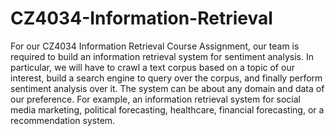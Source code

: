 # CZ4034-Information-Retrieval
For our CZ4034 Information Retrieval Course Assignment, our team is required to build an information retrieval system for sentiment analysis. In particular, we will have to crawl a text corpus based on a topic of our interest, build a search engine to query over the corpus, and finally perform sentiment analysis over it. The system can be about any domain and data of our preference. For example, an information retrieval system for social media marketing, political forecasting, healthcare, financial forecasting, or a recommendation system.
